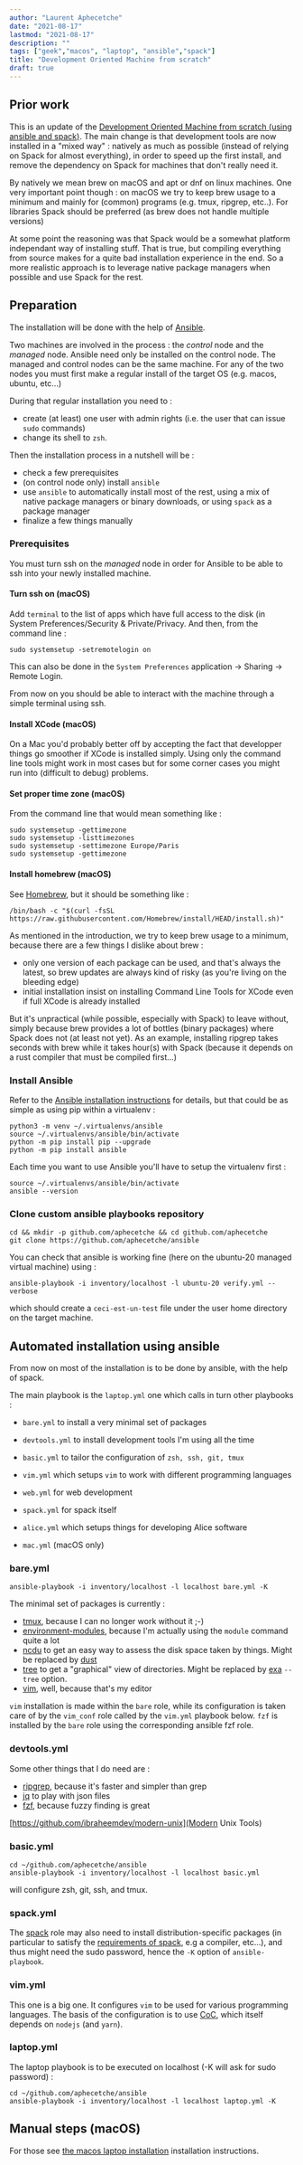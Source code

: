```yaml
---
author: "Laurent Aphecetche"
date: "2021-08-17"
lastmod: "2021-08-17"
description: ""
tags: ["geek","macos", "laptop", "ansible","spack"]
title: "Development Oriented Machine from scratch"
draft: true
---
```


## Prior work

This is an update of the [Development Oriented Machine from scratch (using
ansible and spack)](/2020/05/24/dev-machine-setup/). The main change is that
development tools are now installed in a "mixed way" : natively as much as
possible (instead of relying on Spack for almost everything), in order to speed
up the first install, and remove the dependency on Spack for machines that
don't really need it.

By natively we mean brew on macOS and apt or dnf on linux
machines. One very important point though : on macOS we try to keep brew usage
to a minimum and mainly for (common) programs (e.g. tmux, ripgrep, etc..).
For libraries Spack should be preferred (as brew does not handle multiple versions)

At some point the reasoning was that Spack would be a somewhat platform
independant way of installing stuff. That is true, but compiling everything
from source makes for a quite bad installation experience in the end. So a more
realistic approach is to leverage native package managers when possible and use
Spack for the rest.

## Preparation

The installation will be done with the help of [Ansible](https://docs.ansible.com/ansible/latest/index.html).

Two machines are involved in the process : the _control_ node and the _managed_
node. Ansible need only be installed on the control node. The managed and
control nodes can be the same machine.  For any of the two nodes you must first
make a regular install of the target OS (e.g.  macos, ubuntu, etc...)

During that regular installation you need to :

- create (at least) one user with admin rights (i.e. the user that can issue
  `sudo` commands)
- change its shell to `zsh`.

Then the installation process in a nutshell will be :

- check a few prerequisites
- (on control node only) install `ansible`
- use `ansible` to automatically install most of the rest, using a mix of
  native package managers or binary downloads, or using `spack` as a package
  manager
- finalize a few things manually

### Prerequisites

You must turn ssh on the _managed_ node in order for Ansible to be able to ssh
into your newly installed machine.

#### Turn ssh on (macOS)

Add `terminal` to the list of apps which have full access to the disk (in
System Preferences/Security & Private/Privacy. And then, from the command line
:

    sudo systemsetup -setremotelogin on

This can also be done in the `System Preferences` application -> Sharing ->
Remote Login.

From now on you should be able to interact with the machine through a simple
terminal using ssh.

#### Install XCode (macOS)

On a Mac you'd probably better off by accepting the fact that developper
things go smoother if XCode is installed simply. Using only the command line
tools might work in most cases but for some corner cases you might run into
(difficult to debug) problems.

#### Set proper time zone (macOS)

From the command line that would mean something like :

    sudo systemsetup -gettimezone
    sudo systemsetup -listtimezones
    sudo systemsetup -settimezone Europe/Paris
    sudo systemsetup -gettimezone

#### Install homebrew (macOS)

See [Homebrew](https://brew.sh), but it should be something like :

    /bin/bash -c "$(curl -fsSL https://raw.githubusercontent.com/Homebrew/install/HEAD/install.sh)"

As mentioned in the introduction, we try to keep brew usage to a minimum,
 because there are a few things I dislike about brew :

- only one version of each package can be used, and that's always the latest,
so brew updates are always kind of risky (as you're living on the bleeding edge)
- initial installation insist on installing Command Line Tools for XCode even
 if full XCode is already installed

But it's unpractical (while possible, especially with Spack) to leave without,
simply because brew provides a lot of bottles (binary packages) where Spack
does not (at least not yet). As an example, installing ripgrep takes seconds
with brew while it takes hour(s) with Spack (because it depends on a rust
compiler that must be compiled first...)

### Install Ansible

Refer to the [Ansible installation
instructions](https://docs.ansible.com/ansible/latest/installation_guide/intro_installation.html#)
for details, but that could be as simple as using pip within a virtualenv :

    python3 -m venv ~/.virtualenvs/ansible
    source ~/.virtualenvs/ansible/bin/activate
    python -m pip install pip --upgrade
    python -m pip install ansible

Each time you want to use Ansible you'll have to setup the virtualenv first :

    source ~/.virtualenvs/ansible/bin/activate
    ansible --version

### Clone custom ansible playbooks repository

    cd && mkdir -p github.com/aphecetche && cd github.com/aphecetche
    git clone https://github.com/aphecetche/ansible

You can check that ansible is working fine (here on the ubuntu-20 managed
virtual machine) using :

    ansible-playbook -i inventory/localhost -l ubuntu-20 verify.yml --verbose

which should create a `ceci-est-un-test` file under the user home directory on
the target machine.

## Automated installation using ansible

From now on most of the installation is to be done by ansible, with the help of spack.

The main playbook is the `laptop.yml` one which calls in turn other playbooks :

- `bare.yml` to install a very minimal set of packages
- `devtools.yml` to install development tools I'm using all the time
- `basic.yml` to tailor the configuration of `zsh, ssh, git, tmux`
- `vim.yml` which setups `vim` to work with different programming languages
- `web.yml` for web development

- `spack.yml` for spack itself
- `alice.yml` which setups things for developing Alice software
- `mac.yml` (macOS only)

### bare.yml

    ansible-playbook -i inventory/localhost -l localhost bare.yml -K

The minimal set of packages is currently :

- [tmux](https://github.com/tmux/tmux), because I can no longer work without it
  ;-)
- [environment-modules](http://modules.sourceforge.net), because I'm actually
  using the `module` command quite a lot
- [ncdu](https://dev.yorhel.nl/ncdu) to get an easy way to assess the disk
  space taken by things. Might be replaced by [dust](https://github.com/bootandy/dust)
- [tree](http://mama.indstate.edu/users/ice/tree/) to get a "graphical" view of
  directories. Might be replaced by [exa](https://the.exa.website) `--tree` option.
- [vim](https://github.com/vim/vim), well, because that's my editor

`vim` installation is made within the `bare` role, while its configuration is
taken care of by the `vim_conf` role called by the `vim.yml` playbook below.
`fzf` is installed by the `bare` role using the corresponding ansible fzf role.

### devtools.yml

Some other things that I do need are :

- [ripgrep](https://github.com/BurntSushi/ripgrep), because it's faster and
  simpler than grep
- [jq](https://stedolan.github.io/jq/) to play with json files
- [fzf](https://github.com/junegunn/fzf), because fuzzy finding is great

[https://github.com/ibraheemdev/modern-unix](Modern Unix Tools)

### basic.yml

    cd ~/github.com/aphecetche/ansible
    ansible-playbook -i inventory/localhost -l localhost basic.yml

will configure zsh, git, ssh, and tmux.

### spack.yml

The [spack](https://spack.io) role may also need to install
distribution-specific packages (in particular to satisfy the [requirements of
spack](https://spack.readthedocs.io/en/latest/getting_started.html#prerequisites),
e.g a compiler, etc...), and thus might need the sudo password, hence the `-K`
option of `ansible-playbook`.

### vim.yml

This one is a big one. It configures `vim` to be used for various programming
languages.  The basis of the configuration is to use
[CoC](https://github.com/neoclide/coc.nvim), which itself depends on `nodejs`
(and `yarn`).

### laptop.yml

The laptop playbook is to be executed on localhost
(-K will ask for sudo password) :

    cd ~/github.com/aphecetche/ansible
    ansible-playbook -i inventory/localhost -l localhost laptop.yml -K

## Manual steps (macOS)

For those see  [the macos laptop
installation](/2018/10/09/macos-laptop-setup/) installation instructions.
